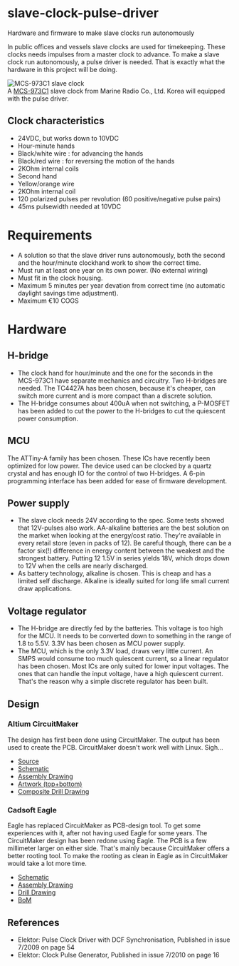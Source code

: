 # slave-clock-pulse-driver
Hardware and firmware to make slave clocks run autonomously

In public offices and vessels slave clocks are used for timekeeping.  These clocks needs impulses from a master clock to advance.  To make a slave clock run autonomously, a pulse driver is needed.  That is exactly what the hardware in this project will be doing.

![MCS-973C1 slave clock](http://mrckorea.com/data/image/MCS_973C1.gif)  
A [MCS-973C1](http://mrckorea.com/element_desc.php?tar=80) slave clock from Marine Radio Co., Ltd. Korea will equipped with the pulse driver.

## Clock characteristics
* 24VDC, but works down to 10VDC
* Hour-minute hands
 * Black/white wire : for advancing the hands
 * Black/red wire : for reversing the motion of the hands
 * 2KOhm internal coils
* Second hand
 * Yellow/orange wire
 * 2KOhm internal coil
 * 120 polarized pulses per revolution (60 positive/negative pulse pairs)
 * 45ms pulsewidth needed at 10VDC

# Requirements
* A solution so that the slave driver runs autonomously, both the second and the hour/minute clockhand work to show the correct time.
* Must run at least one year on its own power. (No external wiring)
* Must fit in the clock housing.
* Maximum 5 minutes per year devation from correct time (no automatic daylight savings time adjustment).
* Maximum €10 COGS 

# Hardware

## H-bridge
* The clock hand for hour/minute and the one for the seconds in the MCS-973C1 have separate mechanics and circuitry.  Two H-bridges are needed.  The TC4427A has been chosen, because it's cheaper, can switch more current and is more compact than a discrete solution.
* The H-bridge consumes about 400uA when not switching, a P-MOSFET has been added to cut the power to the H-bridges to cut the quiescent power consumption.

## MCU
The ATTiny-A family has been chosen.  These ICs have recently been optimized for low power.  The device used can be clocked by a quartz crystal and has enough IO for the control of two H-bridges.  A 6-pin programming interface has been added for ease of firmware development.

## Power supply
* The slave clock needs 24V according to the spec.  Some tests showed that 12V-pulses also work.  AA-alkaline batteries are the best solution on the market when looking at the energy/cost ratio.  They're available in every retail store (even in packs of 12).  Be careful though, there can be a factor six(!) difference in energy content between the weakest and the strongest battery.  Putting 12 1.5V in series yields 18V, which drops down to 12V when the cells are nearly discharged. 
* As battery technology, alkaline is chosen.  This is cheap and has a limited self discharge.  Alkaline is ideally suited for long life small current draw applications.

## Voltage regulator
* The H-bridge are directly fed by the batteries.  This voltage is too high for the MCU.  It needs to be converted down to something in the range of 1.8 to 5.5V.  3.3V has been chosen as MCU power supply.  
* The MCU, which is the only 3.3V load, draws very little current.  An SMPS would consume too much quiescent current, so a linear regulator has been chosen.  Most ICs are only suited for lower input voltages. The ones that can handle the input voltage, have a high quiescent current.  That's the reason why a simple discrete regulator has been built.

## Design
### Altium CircuitMaker
The design has first been done using CircuitMaker.  The output has been used to create the PCB.
CircuitMaker doesn't work well with Linux. Sigh...
* [Source](http://workspace.circuitmaker.com/Projects/Details/christoph-tack-2/slave-clock-pulse-driver)
* [Schematic](https://drive.google.com/open?id=0B5_mAlpV8IjvYlV4cXJxeVFJTjA)
* [Assembly Drawing](https://drive.google.com/open?id=0B5_mAlpV8IjvdDkxQ2o4Ui1RU00)
* [Artwork (top+bottom)](https://drive.google.com/open?id=0B5_mAlpV8IjvQ2ZOMHNUalFBZUk)
* [Composite Drill Drawing](https://drive.google.com/open?id=0B5_mAlpV8IjvZzFoUnFnN1lVMmc)

### Cadsoft Eagle
Eagle has replaced CircuitMaker as PCB-design tool.  To get some experiences with it, after not having used Eagle for some years.  The CircuitMaker design has been redone using Eagle.  The PCB is a few millimeter larger on either side.  That's mainly because CircuitMaker offers a better rooting tool.  To make the rooting as clean in Eagle as in CircuitMaker would take a lot more time. 
* [Schematic](https://drive.google.com/open?id=0B5_mAlpV8IjveDVlTkxTdXo0UnM)
* [Assembly Drawing](https://drive.google.com/open?id=0B5_mAlpV8IjvZDBnVzdXODJWY3c)
* [Drill Drawing](https://drive.google.com/open?id=0B5_mAlpV8IjvRWVYZmUyM1Z2T3c)
* [BoM](https://drive.google.com/open?id=0B5_mAlpV8IjvZDcycURHQnUzTzA)

## References
* Elektor: Pulse Clock Driver with DCF Synchronisation, Published in issue 7/2009 on page 54
* Elektor: Clock Pulse Generator, Published in issue 7/2010 on page 16

